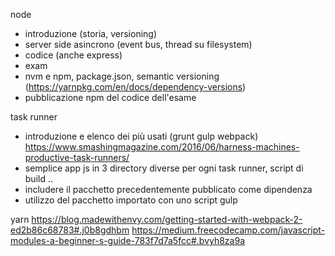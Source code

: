 
node
- introduzione (storia, versioning)
- server side asincrono (event bus, thread su filesystem)
- codice (anche express)
- exam 
- nvm e npm, package.json, semantic versioning (https://yarnpkg.com/en/docs/dependency-versions)
- pubblicazione npm del codice dell'esame

task runner
- introduzione e elenco dei più usati (grunt gulp webpack) https://www.smashingmagazine.com/2016/06/harness-machines-productive-task-runners/
- semplice app js in 3 directory diverse per ogni task runner, script di build
..
- includere il pacchetto precedentemente pubblicato come dipendenza
- utilizzo del pacchetto importato con uno script gulp

yarn
https://blog.madewithenvy.com/getting-started-with-webpack-2-ed2b86c68783#.j0b8gdhbm
https://medium.freecodecamp.com/javascript-modules-a-beginner-s-guide-783f7d7a5fcc#.bvyh8za9a